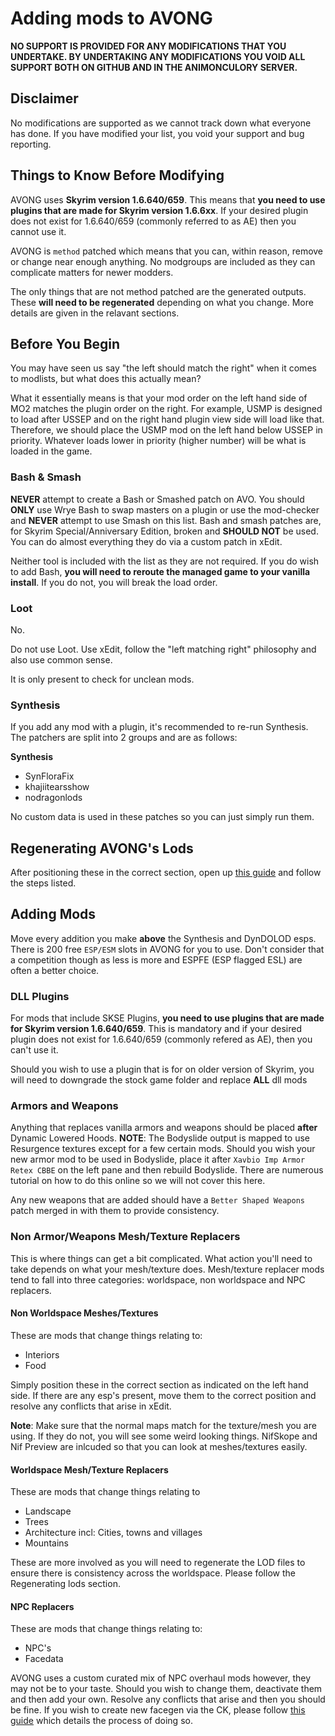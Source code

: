 # Adding mods to AVONG

**NO SUPPORT IS PROVIDED FOR ANY MODIFICATIONS THAT YOU UNDERTAKE. BY UNDERTAKING ANY MODIFICATIONS YOU VOID ALL SUPPORT BOTH ON GITHUB AND IN THE ANIMONCULORY SERVER.**

## Disclaimer

No modifications are supported as we cannot track down what everyone has done. If you have modified your list, you void your support and bug reporting.

## Things to Know Before Modifying

AVONG uses **Skyrim version 1.6.640/659**. This means that **you need to use plugins that are made for Skyrim version 1.6.6xx**. If your desired plugin does not exist for 1.6.640/659 (commonly referred to as AE) then you cannot use it.

AVONG is `method` patched which means that you can, within reason, remove or change near enough anything. No modgroups are included as they can complicate matters for newer modders. 

The only things that are not method patched are the generated outputs. These **will need to be regenerated** depending on what you change. More details are given in the relavant sections.

## Before You Begin

You may have seen us say "the left should match the right" when it comes to modlists, but what does this actually mean?

What it essentially means is that your mod order on the left hand side of MO2 matches the plugin order on the right. For example, USMP is designed to load after USSEP and on the right hand plugin view side will load like that. Therefore, we should place the USMP mod on the left hand below USSEP in priority. Whatever loads lower in priority (higher number) will be what is loaded in the game.

### Bash & Smash

**NEVER** attempt to create a Bash or Smashed patch on AVO. You should **ONLY** use Wrye Bash to swap masters on a plugin or use the mod-checker and **NEVER** attempt to use Smash on this list. Bash and smash patches are, for Skyrim Special/Anniversary Edition, broken and **SHOULD NOT** be used. You can do almost everything they do via a custom patch in xEdit.

Neither tool is included with the list as they are not required. If you do wish to add Bash, **you will need to reroute the managed game to your vanilla install**. If you do not, you will break the load order.

### Loot

No.

Do not use Loot. Use xEdit, follow the "left matching right" philosophy and also use common sense.

It is only present to check for unclean mods.

### Synthesis

If you add any mod with a plugin, it's recommended to re-run Synthesis. The patchers are split into 2 groups and are as follows:

__Synthesis__
- SynFloraFix
- khajiitearsshow
- nodragonlods

No custom data is used in these patches so you can just simply run them.

## Regenerating AVONG's Lods

After positioning these in the correct section, open up [this guide](https://github.com/The-Animonculory/Modding-Resources/blob/main/DynDOLOD.md) and follow the steps listed.

## Adding Mods

Move every addition you make **above** the Synthesis and DynDOLOD esps. There is 200 free `ESP/ESM` slots in AVONG for you to use. Don't consider that a competition though as less is more and ESPFE (ESP flagged ESL) are often a better choice.

### DLL Plugins

For mods that include SKSE Plugins, **you need to use plugins that are made for Skyrim version 1.6.640/659**. This is mandatory and if your desired plugin does not exist for 1.6.640/659 (commonly refered as AE), then you can't use it.

Should you wish to use a plugin that is for on older version of Skyrim, you will need to downgrade the stock game folder and replace **ALL** dll mods 

### Armors and Weapons

Anything that replaces vanilla armors and weapons should be placed **after** Dynamic Lowered Hoods. **NOTE**: The Bodyslide output is mapped to use Resurgence textures except for a few certain mods. Should you wish your new armor mod to be used in Bodyslide, place it after `Xavbio Imp Armor Retex CBBE` on the left pane and then rebuild Bodyslide. There are numerous tutorial on how to do this online so we will not cover this here.

Any new weapons that are added should have a `Better Shaped Weapons` patch merged in with them to provide consistency.

### Non Armor/Weapons Mesh/Texture Replacers

This is where things can get a bit complicated. What action you'll need to take depends on what your mesh/texture does. Mesh/texture replacer mods tend to fall into three categories: worldspace, non worldspace and NPC replacers. 

#### Non Worldspace Meshes/Textures

These are mods that change things relating to: 
- Interiors
- Food

Simply position these in the correct section as indicated on the left hand side. If there are any esp's present, move them to the correct position and resolve any conflicts that arise in xEdit.

**Note**: Make sure that the normal maps match for the texture/mesh you are using. If they do not, you will see some weird looking things. NifSkope and Nif Preview are inlcuded so that you can look at meshes/textures easily.

#### Worldspace Mesh/Texture Replacers

These are mods that change things relating to
- Landscape
- Trees
- Architecture incl: Cities, towns and villages
- Mountains

These are more involved as you will need to regenerate the LOD files to ensure there is consistency across the worldspace. Please follow the Regenerating lods section.

#### NPC Replacers

These are mods that change things relating to:
- NPC's
- Facedata

AVONG uses a custom curated mix of NPC overhaul mods however, they may not be to your taste. Should you wish to change them, deactivate them and then add your own. Resolve any conflicts that arise and then you should be fine. If you wish to create new facegen via the CK, please follow [this guide](https://github.com/The-Animonculory/Modding-Resources/blob/main/Regenerating%20Faces%20in%20the%20Creation%20Kit.md) which details the process of doing so.
